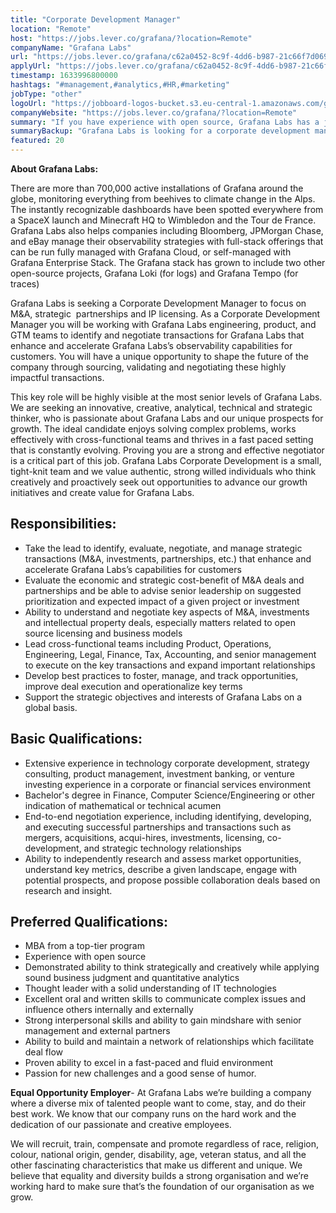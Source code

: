 ```yaml
---
title: "Corporate Development Manager"
location: "Remote"
host: "https://jobs.lever.co/grafana/?location=Remote"
companyName: "Grafana Labs"
url: "https://jobs.lever.co/grafana/c62a0452-8c9f-4dd6-b987-21c66f7d0690"
applyUrl: "https://jobs.lever.co/grafana/c62a0452-8c9f-4dd6-b987-21c66f7d0690/apply"
timestamp: 1633996800000
hashtags: "#management,#analytics,#HR,#marketing"
jobType: "other"
logoUrl: "https://jobboard-logos-bucket.s3.eu-central-1.amazonaws.com/grafana-labs"
companyWebsite: "https://jobs.lever.co/grafana/?location=Remote"
summary: "If you have experience with open source, Grafana Labs has a job opening for a corporate development manager"
summaryBackup: "Grafana Labs is looking for a corporate development manager that has #management, #analytics, #HR."
featured: 20
---
```


**About Grafana Labs:**

There are more than 700,000 active installations of Grafana around the globe, monitoring everything from beehives to climate change in the Alps. The instantly recognizable dashboards have been spotted everywhere from a SpaceX launch and Minecraft HQ to Wimbledon and the Tour de France. Grafana Labs also helps companies including Bloomberg, JPMorgan Chase, and eBay manage their observability strategies with full-stack offerings that can be run fully managed with Grafana Cloud, or self-managed with Grafana Enterprise Stack. The Grafana stack has grown to include two other open-source projects, Grafana Loki (for logs) and Grafana Tempo (for traces)

Grafana Labs is seeking a Corporate Development Manager to focus on M&A, strategic  partnerships and IP licensing. As a Corporate Development Manager you will be working with Grafana Labs engineering, product, and GTM teams to identify and negotiate transactions for Grafana Labs that enhance and accelerate Grafana Labs’s observability capabilities for customers. You will have a unique opportunity to shape the future of the company through sourcing, validating and negotiating these highly impactful transactions. 

This key role will be highly visible at the most senior levels of Grafana Labs. We are seeking an innovative, creative, analytical, technical and strategic thinker, who is passionate about Grafana Labs and our unique prospects for growth. The ideal candidate enjoys solving complex problems, works effectively with cross-functional teams and thrives in a fast paced setting that is constantly evolving. Proving you are a strong and effective negotiator is a critical part of this job. Grafana Labs Corporate Development is a small, tight-knit team and we value authentic, strong willed individuals who think creatively and proactively seek out opportunities to advance our growth initiatives and create value for Grafana Labs.

## Responsibilities:

*   Take the lead to identify, evaluate, negotiate, and manage strategic transactions (M&A, investments, partnerships, etc.) that enhance and accelerate Grafana Labs’s capabilities for customers
*   Evaluate the economic and strategic cost-benefit of M&A deals and partnerships and be able to advise senior leadership on suggested prioritization and expected impact of a given project or investment
*   Ability to understand and negotiate key aspects of M&A, investments and intellectual property deals, especially matters related to open source licensing and business models
*   Lead cross-functional teams including Product, Operations, Engineering, Legal, Finance, Tax, Accounting, and senior management to execute on the key transactions and expand important relationships
*   Develop best practices to foster, manage, and track opportunities, improve deal execution and operationalize key terms
*   Support the strategic objectives and interests of Grafana Labs on a global basis.

## Basic Qualifications:

*   Extensive experience in technology corporate development, strategy consulting, product management, investment banking, or venture investing experience in a corporate or financial services environment
*   Bachelor's degree in Finance, Computer Science/Engineering or other indication of mathematical or technical acumen
*   End-to-end negotiation experience, including identifying, developing, and executing successful partnerships and transactions such as mergers, acquisitions, acqui-hires, investments, licensing, co-development, and strategic technology relationships
*   Ability to independently research and assess market opportunities, understand key metrics, describe a given landscape, engage with potential prospects, and propose possible collaboration deals based on research and insight.  

## Preferred Qualifications:

*   MBA from a top-tier program
*   Experience with open source
*   Demonstrated ability to think strategically and creatively while applying sound business judgment and quantitative analytics
*   Thought leader with a solid understanding of IT technologies
*   Excellent oral and written skills to communicate complex issues and influence others internally and externally
*   Strong interpersonal skills and ability to gain mindshare with senior management and external partners
*   Ability to build and maintain a network of relationships which facilitate deal flow
*   Proven ability to excel in a fast-paced and fluid environment
*   Passion for new challenges and a good sense of humor.

**Equal Opportunity Employer**\- At Grafana Labs we’re building a company where a diverse mix of talented people want to come, stay, and do their best work. We know that our company runs on the hard work and the dedication of our passionate and creative employees.

We will recruit, train, compensate and promote regardless of race, religion, colour, national origin, gender, disability, age, veteran status, and all the other fascinating characteristics that make us different and unique. We believe that equality and diversity builds a strong organisation and we’re working hard to make sure that’s the foundation of our organisation as we grow.
